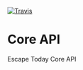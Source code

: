 [![Travis](https://img.shields.io/travis/escape-today/core-api.svg?style=for-the-badge)]()
# Core API
Escape Today Core API
